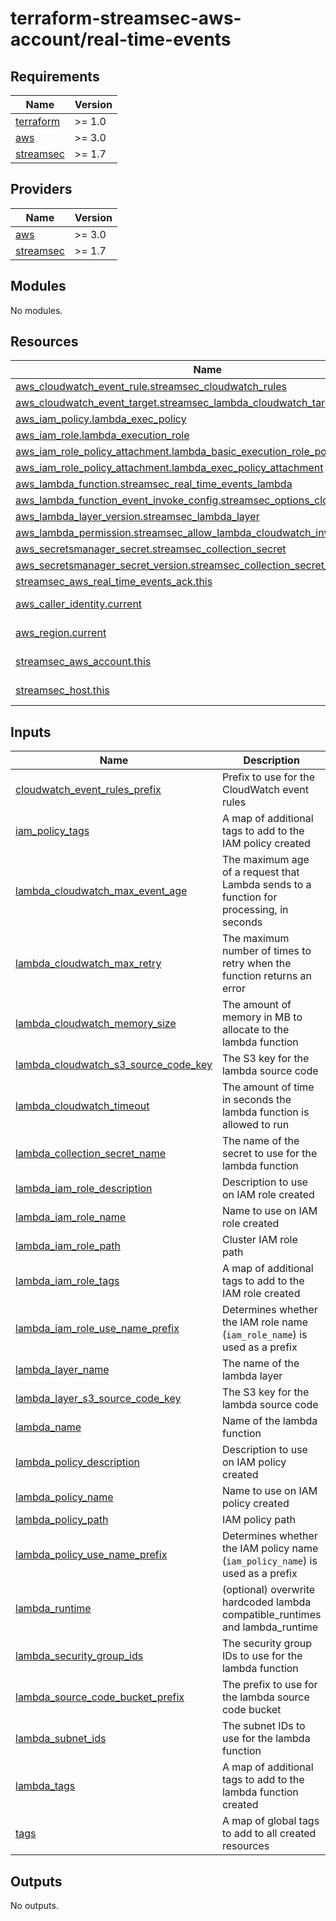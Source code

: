 # terraform-streamsec-aws-account/real-time-events
<!-- BEGIN_TF_DOCS -->
## Requirements

| Name | Version |
|------|---------|
| <a name="requirement_terraform"></a> [terraform](#requirement\_terraform) | >= 1.0 |
| <a name="requirement_aws"></a> [aws](#requirement\_aws) | >= 3.0 |
| <a name="requirement_streamsec"></a> [streamsec](#requirement\_streamsec) | >= 1.7 |

## Providers

| Name | Version |
|------|---------|
| <a name="provider_aws"></a> [aws](#provider\_aws) | >= 3.0 |
| <a name="provider_streamsec"></a> [streamsec](#provider\_streamsec) | >= 1.7 |

## Modules

No modules.

## Resources

| Name | Type |
|------|------|
| [aws_cloudwatch_event_rule.streamsec_cloudwatch_rules](https://registry.terraform.io/providers/hashicorp/aws/latest/docs/resources/cloudwatch_event_rule) | resource |
| [aws_cloudwatch_event_target.streamsec_lambda_cloudwatch_target](https://registry.terraform.io/providers/hashicorp/aws/latest/docs/resources/cloudwatch_event_target) | resource |
| [aws_iam_policy.lambda_exec_policy](https://registry.terraform.io/providers/hashicorp/aws/latest/docs/resources/iam_policy) | resource |
| [aws_iam_role.lambda_execution_role](https://registry.terraform.io/providers/hashicorp/aws/latest/docs/resources/iam_role) | resource |
| [aws_iam_role_policy_attachment.lambda_basic_execution_role_policy_attachment](https://registry.terraform.io/providers/hashicorp/aws/latest/docs/resources/iam_role_policy_attachment) | resource |
| [aws_iam_role_policy_attachment.lambda_exec_policy_attachment](https://registry.terraform.io/providers/hashicorp/aws/latest/docs/resources/iam_role_policy_attachment) | resource |
| [aws_lambda_function.streamsec_real_time_events_lambda](https://registry.terraform.io/providers/hashicorp/aws/latest/docs/resources/lambda_function) | resource |
| [aws_lambda_function_event_invoke_config.streamsec_options_cloudwatch](https://registry.terraform.io/providers/hashicorp/aws/latest/docs/resources/lambda_function_event_invoke_config) | resource |
| [aws_lambda_layer_version.streamsec_lambda_layer](https://registry.terraform.io/providers/hashicorp/aws/latest/docs/resources/lambda_layer_version) | resource |
| [aws_lambda_permission.streamsec_allow_lambda_cloudwatch_invocation](https://registry.terraform.io/providers/hashicorp/aws/latest/docs/resources/lambda_permission) | resource |
| [aws_secretsmanager_secret.streamsec_collection_secret](https://registry.terraform.io/providers/hashicorp/aws/latest/docs/resources/secretsmanager_secret) | resource |
| [aws_secretsmanager_secret_version.streamsec_collection_secret_version](https://registry.terraform.io/providers/hashicorp/aws/latest/docs/resources/secretsmanager_secret_version) | resource |
| [streamsec_aws_real_time_events_ack.this](https://registry.terraform.io/providers/streamsec-terraform/streamsec/latest/docs/resources/aws_real_time_events_ack) | resource |
| [aws_caller_identity.current](https://registry.terraform.io/providers/hashicorp/aws/latest/docs/data-sources/caller_identity) | data source |
| [aws_region.current](https://registry.terraform.io/providers/hashicorp/aws/latest/docs/data-sources/region) | data source |
| [streamsec_aws_account.this](https://registry.terraform.io/providers/streamsec-terraform/streamsec/latest/docs/data-sources/aws_account) | data source |
| [streamsec_host.this](https://registry.terraform.io/providers/streamsec-terraform/streamsec/latest/docs/data-sources/host) | data source |

## Inputs

| Name | Description | Type | Default | Required |
|------|-------------|------|---------|:--------:|
| <a name="input_cloudwatch_event_rules_prefix"></a> [cloudwatch\_event\_rules\_prefix](#input\_cloudwatch\_event\_rules\_prefix) | Prefix to use for the CloudWatch event rules | `string` | `"streamsec-"` | no |
| <a name="input_iam_policy_tags"></a> [iam\_policy\_tags](#input\_iam\_policy\_tags) | A map of additional tags to add to the IAM policy created | `map(string)` | `{}` | no |
| <a name="input_lambda_cloudwatch_max_event_age"></a> [lambda\_cloudwatch\_max\_event\_age](#input\_lambda\_cloudwatch\_max\_event\_age) | The maximum age of a request that Lambda sends to a function for processing, in seconds | `number` | `21600` | no |
| <a name="input_lambda_cloudwatch_max_retry"></a> [lambda\_cloudwatch\_max\_retry](#input\_lambda\_cloudwatch\_max\_retry) | The maximum number of times to retry when the function returns an error | `number` | `2` | no |
| <a name="input_lambda_cloudwatch_memory_size"></a> [lambda\_cloudwatch\_memory\_size](#input\_lambda\_cloudwatch\_memory\_size) | The amount of memory in MB to allocate to the lambda function | `number` | `256` | no |
| <a name="input_lambda_cloudwatch_s3_source_code_key"></a> [lambda\_cloudwatch\_s3\_source\_code\_key](#input\_lambda\_cloudwatch\_s3\_source\_code\_key) | The S3 key for the lambda source code | `string` | `"4f9189e262201912b0b9b86fdf6ffebb"` | no |
| <a name="input_lambda_cloudwatch_timeout"></a> [lambda\_cloudwatch\_timeout](#input\_lambda\_cloudwatch\_timeout) | The amount of time in seconds the lambda function is allowed to run | `number` | `60` | no |
| <a name="input_lambda_collection_secret_name"></a> [lambda\_collection\_secret\_name](#input\_lambda\_collection\_secret\_name) | The name of the secret to use for the lambda function | `string` | `"streamsec-collection-token"` | no |
| <a name="input_lambda_iam_role_description"></a> [lambda\_iam\_role\_description](#input\_lambda\_iam\_role\_description) | Description to use on IAM role created | `string` | `"Stream Security IAM Role"` | no |
| <a name="input_lambda_iam_role_name"></a> [lambda\_iam\_role\_name](#input\_lambda\_iam\_role\_name) | Name to use on IAM role created | `string` | `"streamsec-events-lambda-execution-role"` | no |
| <a name="input_lambda_iam_role_path"></a> [lambda\_iam\_role\_path](#input\_lambda\_iam\_role\_path) | Cluster IAM role path | `string` | `null` | no |
| <a name="input_lambda_iam_role_tags"></a> [lambda\_iam\_role\_tags](#input\_lambda\_iam\_role\_tags) | A map of additional tags to add to the IAM role created | `map(string)` | `{}` | no |
| <a name="input_lambda_iam_role_use_name_prefix"></a> [lambda\_iam\_role\_use\_name\_prefix](#input\_lambda\_iam\_role\_use\_name\_prefix) | Determines whether the IAM role name (`iam_role_name`) is used as a prefix | `bool` | `true` | no |
| <a name="input_lambda_layer_name"></a> [lambda\_layer\_name](#input\_lambda\_layer\_name) | The name of the lambda layer | `string` | `"streamsec-real-time-events-layer"` | no |
| <a name="input_lambda_layer_s3_source_code_key"></a> [lambda\_layer\_s3\_source\_code\_key](#input\_lambda\_layer\_s3\_source\_code\_key) | The S3 key for the lambda source code | `string` | `"98919b98292d9b3ec577cb43bd280a2a"` | no |
| <a name="input_lambda_name"></a> [lambda\_name](#input\_lambda\_name) | Name of the lambda function | `string` | `"streamsec-real-time-events-lambda"` | no |
| <a name="input_lambda_policy_description"></a> [lambda\_policy\_description](#input\_lambda\_policy\_description) | Description to use on IAM policy created | `string` | `"Stream Security IAM Policy for real time events lambda"` | no |
| <a name="input_lambda_policy_name"></a> [lambda\_policy\_name](#input\_lambda\_policy\_name) | Name to use on IAM policy created | `string` | `"streamsec-events-lambda-policy"` | no |
| <a name="input_lambda_policy_path"></a> [lambda\_policy\_path](#input\_lambda\_policy\_path) | IAM policy path | `string` | `null` | no |
| <a name="input_lambda_policy_use_name_prefix"></a> [lambda\_policy\_use\_name\_prefix](#input\_lambda\_policy\_use\_name\_prefix) | Determines whether the IAM policy name (`iam_policy_name`) is used as a prefix | `bool` | `true` | no |
| <a name="input_lambda_runtime"></a> [lambda\_runtime](#input\_lambda\_runtime) | (optional) overwrite hardcoded lambda compatible\_runtimes and lambda\_runtime | `string` | `"nodejs20.x"` | no |
| <a name="input_lambda_security_group_ids"></a> [lambda\_security\_group\_ids](#input\_lambda\_security\_group\_ids) | The security group IDs to use for the lambda function | `list(string)` | `[]` | no |
| <a name="input_lambda_source_code_bucket_prefix"></a> [lambda\_source\_code\_bucket\_prefix](#input\_lambda\_source\_code\_bucket\_prefix) | The prefix to use for the lambda source code bucket | `string` | `"prod-lightlytics-artifacts"` | no |
| <a name="input_lambda_subnet_ids"></a> [lambda\_subnet\_ids](#input\_lambda\_subnet\_ids) | The subnet IDs to use for the lambda function | `list(string)` | `[]` | no |
| <a name="input_lambda_tags"></a> [lambda\_tags](#input\_lambda\_tags) | A map of additional tags to add to the lambda function created | `map(string)` | `{}` | no |
| <a name="input_tags"></a> [tags](#input\_tags) | A map of global tags to add to all created resources | `map(string)` | `{}` | no |

## Outputs

No outputs.
<!-- END_TF_DOCS -->
